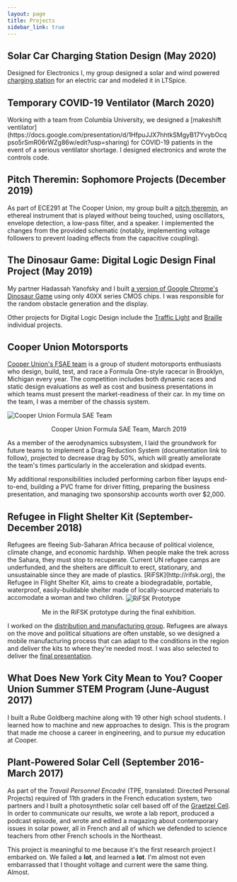 ```yaml
---
layout: page
title: Projects
sidebar_link: true
---
```

<h2>Solar Car Charging Station Design (May 2020)</h2>

Designed for Electronics I, my group designed a solar and wind powered [charging station](https://docs.google.com/document/d/1Mlf_9_3XAzLQX73I0ryQMwHd4NbsKdRzXt7klF3OhMo/edit?usp=sharing) for an electric car and modeled it in LTSpice.

<h2>Temporary COVID-19 Ventilator (March 2020)</h2>
Working with a team from Columbia University, we designed a [makeshift ventilator](https://docs.google.com/presentation/d/1HfpuJJX7hhtkSMgyB17YvybOcqpso5rSmR06rWZg86w/edit?usp=sharing) for COVID-19 patients in the event of a serious ventilator shortage. I designed electronics and wrote the controls code.

<h2> Pitch Theremin: Sophomore Projects (December 2019) </h2>

As part of ECE291 at The Cooper Union, my group built a [pitch theremin](https://docs.google.com/document/d/1SeXoJaNbIeLjNpwCGp_wtSrwWCHZ9YC8OHh2F3PvuhA/edit?usp=sharing), an ethereal instrument that is played without being touched, using oscillators, envelope detection, a low-pass filter, and a speaker. I implemented the changes from the provided schematic (notably, implementing voltage followers to prevent loading effects from the capacitive coupling).

<h2>The Dinosaur Game: Digital Logic Design Final Project (May 2019)</h2>

My partner Hadassah Yanofsky and I built [a version of Google Chrome's Dinosaur Game](https://docs.google.com/document/d/1f7AopN-quus8UlS3rx4m_0wKX9mxa_iP11Y8uOVm4rU/edit?usp=sharing) using only 40XX series CMOS chips. I was responsible for the random obstacle generation and the display.

Other projects for Digital Logic Design include the [Traffic Light](https://docs.google.com/document/d/1mU8ysq5N06wHEdOlbwmxjcJd6YPX3huf1eCUNwub21E/edit?usp=sharing) and [Braille](https://docs.google.com/document/d/10a4otYoUxSXOOWUxVkir43FO-LzfDG4o3zMiSYjK4KY/edit?usp=sharing) individual projects.

<h2>Cooper Union Motorsports</h2>

[Cooper Union's FSAE team](http://fsae.cooper.edu) is a group of student motorsports enthusiasts who design, build, test, and race a Formula One-style racecar in Brooklyn, Michigan every year. The competition includes both dynamic races and static design evaluations as well as cost and business presentations in which teams must present the market-readiness of their car. In my time on the team, I was a member of the chassis system. 

<img src="/assets/images/fsae-team.JPG" alt="Cooper Union Formula SAE Team" align="center">
<p align="center">Cooper Union Formula SAE Team, March 2019</p>

As a member of the aerodynamics subsystem, I laid the groundwork for future teams to implement a Drag Reduction System (documentation link to follow), projected to decrease drag by 50%, which will greatly ameliorate the team's times particularly in the acceleration and skidpad events.

My additional responsibilities included performing carbon fiber layups end-to-end, building a PVC frame for driver fitting, preparing the business presentation, and managing two sponsorship accounts worth over $2,000.

<h2>Refugee in Flight Shelter Kit (September-December 2018)</h2>
Refugees are fleeing Sub-Saharan Africa because of political violence, climate change, and economic hardship. When people make the trek across the Sahara, they must stop to recuperate. Current UN refugee camps are underfunded, and the shelters are difficult to erect, stationary, and unsustainable since they are made of plastics. [RiFSK](http://rifsk.org), the Refugee in Flight Shelter Kit, aims to create a biodegradable, portable, waterproof, easily-buildable shelter made of locally-sourced materials to accomodate a woman and two children.

<img src="/assets/images/in-rifsk.JPG" alt="RiFSK Prototype" align="center">
<p align="center"> Me in the RiFSK prototype during the final exhibition.</p>

I worked on the [distribution and manufacturing group](https://docs.google.com/document/d/1nLI4qcUVZ-68dS0TsVXtv8S5MznLuZRTQDaR6OBwhnM/edit?usp=sharing). Refugees are always on the move and political situations are often unstable, so we designed a mobile manufacturing process that can adapt to the conditions in the region and deliver the kits to where they're needed most. I was also selected to deliver the [final presentation](https://drive.google.com/file/d/1WWTOWlHdal7Qbpx91u0PdlKRPthh0lSZ/view?usp=sharing).

<h2>What Does New York City Mean to You? Cooper Union Summer STEM 
Program (June-August 2017) </h2>

I built a Rube Goldberg machine along with 19 other high school students. I learned how to machine and new approaches to design. This is the program that made me choose a career in engineering, and to pursue my education at Cooper.

<h2>Plant-Powered Solar Cell (September 2016-March 2017)</h2>

As part of the _Travail Personnel Encadré_ (TPE, translated: Directed Personal Projects) required of 11th graders in the French education system, two partners and I built a photosynthetic solar cell based off of the [Graetzel Cell](https://en.wikipedia.org/wiki/Dye-sensitized_solar_cell). In order to communicate our results, we wrote a lab report, produced a podcast episode, and wrote and edited a magazing about contemporary issues in solar power, all in French and all of which we defended to science teachers from other French schools in the Northeast. 

This project is meaningful to me because it's the first research project I embarked on. We failed a **lot**, and learned a **lot**. I'm almost not even embarrassed that I thought voltage and current were the same thing. Almost.

